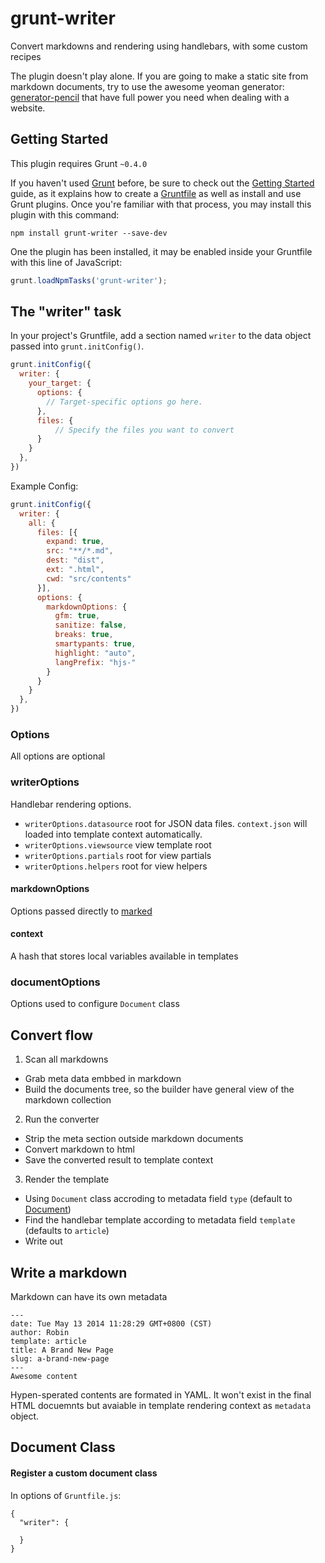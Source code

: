# grunt-writer

Convert markdowns and rendering using handlebars, with some custom recipes

The plugin doesn't play alone. If you are going to make a static site from markdown documents, try to use the awesome yeoman generator: [generator-pencil](https://github.com/RobinQu/generator-pencil) that have full power you need when dealing with a website.


## Getting Started
This plugin requires Grunt `~0.4.0`

If you haven't used [Grunt](http://gruntjs.com/) before, be sure to check out the [Getting Started](http://gruntjs.com/getting-started) guide, as it explains how to create a [Gruntfile](http://gruntjs.com/sample-gruntfile) as well as install and use Grunt plugins. Once you're familiar with that process, you may install this plugin with this command:

```shell
npm install grunt-writer --save-dev
```

One the plugin has been installed, it may be enabled inside your Gruntfile with this line of JavaScript:

```js
grunt.loadNpmTasks('grunt-writer');
```

## The "writer" task

In your project's Gruntfile, add a section named `writer` to the data object passed into `grunt.initConfig()`.


```js
grunt.initConfig({
  writer: {
    your_target: {
      options: {
        // Target-specific options go here.
      },
      files: {
          // Specify the files you want to convert
      }
    }
  },
})
```

Example Config:

```js
grunt.initConfig({
  writer: {
    all: {
      files: [{
        expand: true,
        src: "**/*.md",
        dest: "dist",
        ext: ".html",
        cwd: "src/contents"
      }],
      options: {
        markdownOptions: {
          gfm: true,
          sanitize: false,
          breaks: true,
          smartypants: true,
          highlight: "auto",
          langPrefix: "hjs-"
        }
      }
    }
  },
})
```

### Options

All options are optional

### writerOptions

Handlebar rendering options.

* `writerOptions.datasource` root for JSON data files. `context.json` will loaded into template context automatically.
* `writerOptions.viewsource` view template root
* `writerOptions.partials` root for view partials
* `writerOptions.helpers` root for view helpers

#### markdownOptions

Options passed directly to [marked](https://github.com/chjj/marked)

#### context

A hash that stores local variables available in templates

### documentOptions

Options used to configure `Document` class


## Convert flow

1. Scan all markdowns
  * Grab meta data embbed in markdown
  * Build the documents tree, so the builder have general view of the markdown collection
2. Run the converter
  * Strip the meta section outside markdown documents
  * Convert markdown to html
  * Save the converted result to template context
3. Render the template
  * Using `Document` class accroding to metadata field `type` (default to [Document](/tasks/lib/document.js))
  * Find the handlebar template according to metadata field `template` (defaults to `article`)
  * Write out

## Write a markdown

Markdown can have its own metadata

    ---
    date: Tue May 13 2014 11:28:29 GMT+0800 (CST)
    author: Robin
    template: article
    title: A Brand New Page
    slug: a-brand-new-page
    ---
    Awesome content

Hypen-sperated contents are formated in YAML. It won't exist in the final HTML docuemnts but avaiable in template rendering context as `metadata` object.

## Document Class

#### Register a custom document class

In options of `Gruntfile.js`:

```
{
  "writer": {
    
  }
}
```